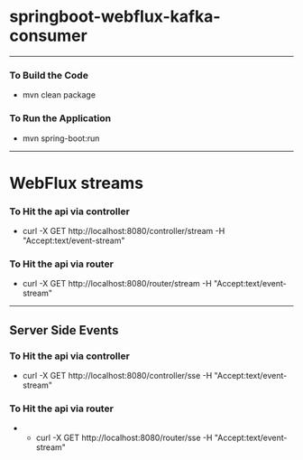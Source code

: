 # springboot-webflux-kafka-consumer

----

### To Build the Code
* mvn clean package

### To Run the Application
* mvn spring-boot:run 

---

# WebFlux streams 
### To Hit the api via controller
* curl -X GET http://localhost:8080/controller/stream -H "Accept:text/event-stream"

### To Hit the api via router
* curl -X GET http://localhost:8080/router/stream -H "Accept:text/event-stream"

---

## Server Side Events 
### To Hit the api via controller
* curl -X GET http://localhost:8080/controller/sse -H "Accept:text/event-stream"

### To Hit the api via router
* * curl -X GET http://localhost:8080/router/sse -H "Accept:text/event-stream"
